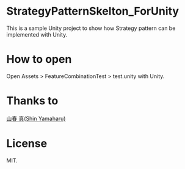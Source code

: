 # StrategyPatternSkelton_ForUnity
This is a sample Unity project to show how Strategy pattern can be implemented with Unity.

# How to open
Open Assets > FeatureCombinationTest > test.unity with Unity.

# Thanks to
[山春 真(Shin Yamaharu)](https://www.facebook.com/shin.yamaharu)

# License
MIT.
